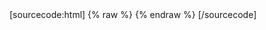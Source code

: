 <div>
  [sourcecode:html]
  {% raw %}<script async custom-element="amp-accordion" src="https://cdn.ampproject.org/v0/amp-accordion-0.1.js"></script>
  {% endraw %}
  [/sourcecode]
</div>
